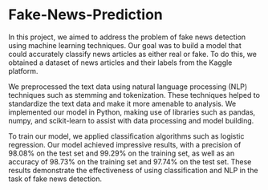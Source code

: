 # Fake-News-Prediction
In this project, we aimed to address the problem of fake news detection using machine learning techniques. Our goal was to build a model that could accurately classify news articles as either real or fake. To do this, we obtained a dataset of news articles and their labels from the Kaggle platform.

We preprocessed the text data using natural language processing (NLP) techniques such as stemming and tokenization. These techniques helped to standardize the text data and make it more amenable to analysis. We implemented our model in Python, making use of libraries such as pandas, numpy, and scikit-learn to assist with data processing and model building.

To train our model, we applied classification algorithms such as logistic regression. Our model achieved impressive results, with a precision of 98.08% on the test set and 99.29% on the training set, as well as an accuracy of 98.73% on the training set and 97.74% on the test set. These results demonstrate the effectiveness of using classification and NLP in the task of fake news detection.
